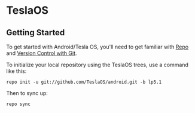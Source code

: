 TeslaOS
===========

Getting Started
---------------

To get started with Android/Tesla OS, you'll need to get
familiar with [Repo](https://source.android.com/source/using-repo.html) and [Version Control with Git](https://source.android.com/source/version-control.html).

To initialize your local repository using the TeslaOS trees, use a command like this:

    repo init -u git://github.com/TeslaOS/android.git -b lp5.1

Then to sync up:

    repo sync

